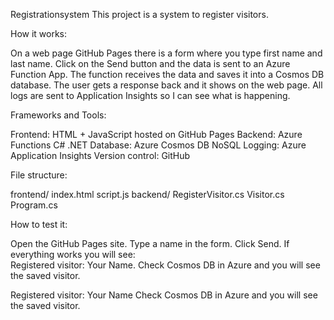Registrationsystem
This project is a system to register visitors.  

How it works:

On a web page GitHub Pages there is a form where you type first name and last name.
Click on the Send button and the data is sent to an Azure Function App.
The function receives the data and saves it into a Cosmos DB database.
The user gets a response back and it shows on the web page.
All logs are sent to Application Insights so I can see what is happening.

Frameworks and Tools:

Frontend: HTML + JavaScript hosted on GitHub Pages
Backend: Azure Functions C# .NET
Database: Azure Cosmos DB NoSQL
Logging: Azure Application Insights
Version control: GitHub

File structure:

frontend/
index.html 
script.js 
backend/
RegisterVisitor.cs 
Visitor.cs 
Program.cs 


How to test it:

 Open the GitHub Pages site.
Type a name in the form.
Click Send.
If everything works you will see:  
Registered visitor: Your Name.
Check Cosmos DB in Azure and you will see the saved visitor.

Registered visitor: Your Name
Check Cosmos DB in Azure and you will see the saved visitor.
